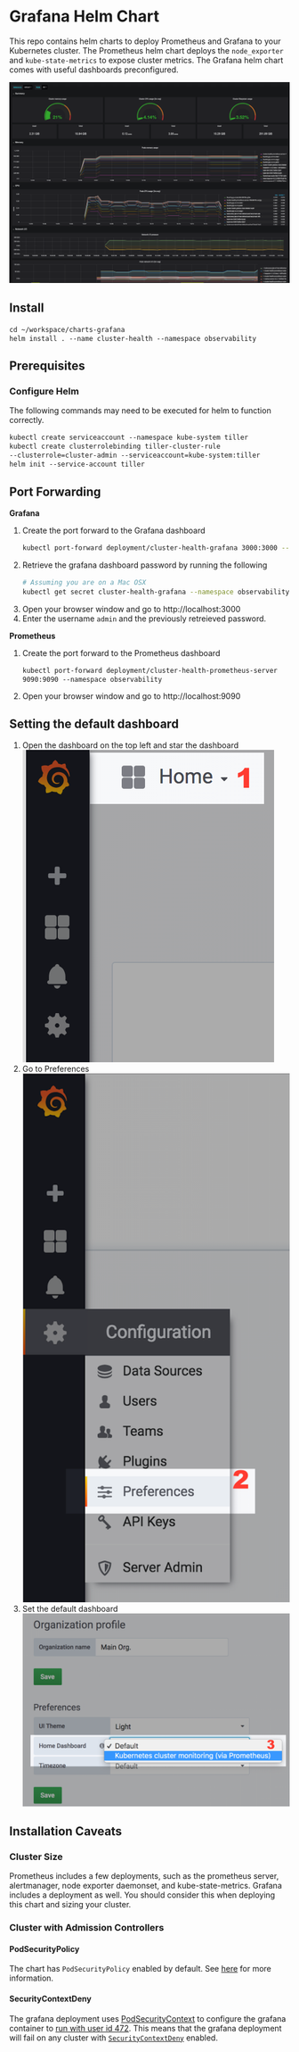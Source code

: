 # Grafana Helm Chart

This repo contains helm charts to deploy Prometheus and Grafana to your
Kubernetes cluster. The Prometheus helm chart deploys the `node_exporter` and
`kube-state-metrics` to expose cluster metrics. The Grafana helm chart comes
with useful dashboards preconfigured.

![dashboard](docs/images/dashboard.png)

## Install

```
cd ~/workspace/charts-grafana
helm install . --name cluster-health --namespace observability
```

## Prerequisites

### Configure Helm

The following commands may need to be executed for helm to function correctly.

```
kubectl create serviceaccount --namespace kube-system tiller
kubectl create clusterrolebinding tiller-cluster-rule
--clusterrole=cluster-admin --serviceaccount=kube-system:tiller
helm init --service-account tiller
```

## Port Forwarding

__Grafana__
1. Create the port forward to the Grafana dashboard
    ```bash
    kubectl port-forward deployment/cluster-health-grafana 3000:3000 --namespace observability
    ```
1. Retrieve the grafana dashboard password by running the following
    ```bash
    # Assuming you are on a Mac OSX
    kubectl get secret cluster-health-grafana --namespace observability --output json | jq -r '.data."admin-password"' | base64 --decode
    ```
1. Open your browser window and go to http://localhost:3000
1. Enter the username `admin` and the previously retreieved password.

__Prometheus__
1. Create the port forward to the Prometheus dashboard
    ```
    kubectl port-forward deployment/cluster-health-prometheus-server 9090:9090 --namespace observability
    ```
1. Open your browser window and go to http://localhost:9090

## Setting the default dashboard

1. Open the dashboard on the top left and star the dashboard
![open-home](docs/images/default-1.png)
1. Go to Preferences
![open-pref](docs/images/default-2.png)
1. Set the default dashboard
![set-default](docs/images/default-3.png)

## Installation Caveats

### Cluster Size

Prometheus includes a few deployments, such as the prometheus server,
alertmanager, node exporter daemonset, and kube-state-metrics. Grafana
includes a deployment as well. You should consider this when deploying this
chart and sizing your cluster.

### Cluster with Admission Controllers

#### PodSecurityPolicy
The chart has `PodSecurityPolicy` enabled by default. See [here][pod-sec-policy] for more
information.

#### SecurityContextDeny
The grafana deployment uses [PodSecurityContext] to configure the grafana
container to [run with user id 472]. This means that the grafana deployment
will fail on any cluster with [`SecurityContextDeny`][security-context-deny]
enabled.


[PodSecurityContext]: https://kubernetes.io/docs/tasks/configure-pod-container/security-context/#set-the-security-context-for-a-pod
[run with user id 472]: http://docs.grafana.org/installation/docker/#migration-from-a-previous-version-of-the-docker-container-to-5-1-or-later
[security-context-deny]: https://kubernetes.io/docs/reference/access-authn-authz/admission-controllers/#securitycontextdeny
[pod-sec-policy]: https://kubernetes.io/docs/concepts/policy/pod-security-policy/
